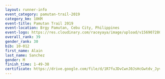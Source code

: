 ```yaml
---
layout: runner-info 
event_category: pamutan-trail-2019 
category_km: 10KM 
event-title: Pamutan Trail 2019 
event-location: Brgy Pamutan, Cebu City, Philippines 
event-logo: https://res.cloudinary.com/raceyaya/image/upload/v1569072806/logo/pamutan-trail_d8abrj.jpg 
overall_rank: 39
gender_rank: 30
bib: 10-012
first_name: Alain
last_name: Sanchez
gender: M
finish_time: 1-49-38
certificate: https://drive.google.com/file/d/1R7fuJDvCwnJ0JsHcGwtdv_JyvfPDsQuh/view?usp=sharing
---
```

